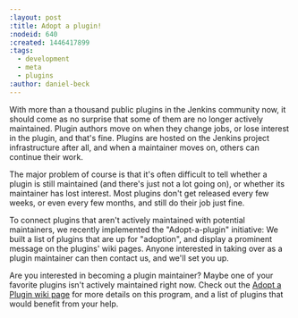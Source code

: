 ```yaml
---
:layout: post
:title: Adopt a plugin!
:nodeid: 640
:created: 1446417899
:tags:
  - development
  - meta
  - plugins
:author: daniel-beck
---
```


With more than a thousand public plugins in the Jenkins community now, it should come as no surprise that some of them are no longer actively maintained. Plugin authors move on when they change jobs, or lose interest in the plugin, and that's fine. Plugins are hosted on the Jenkins project infrastructure after all, and when a maintainer moves on, others can continue their work.

The major problem of course is that it's often difficult to tell whether a plugin is still maintained (and there's just not a lot going on), or whether its maintainer has lost interest. Most plugins don't get released every few weeks, or even every few months, and still do their job just fine.

To connect plugins that aren't actively maintained with potential maintainers, we recently implemented the "Adopt-a-plugin" initiative: We built a list of plugins that are up for "adoption", and display a prominent message on the plugins' wiki pages. Anyone interested in taking over as a plugin maintainer can then contact us, and we'll set you up.

Are you interested in becoming a plugin maintainer? Maybe one of your favorite plugins isn't actively maintained right now. Check out the [Adopt a Plugin wiki page](https://wiki.jenkins-ci.org/display/JENKINS/Adopt+a+Plugin) for more details on this program, and a list of plugins that would benefit from your help.
